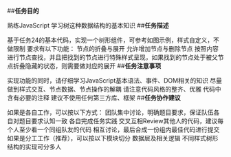 ##**任务目的**

熟练JavaScript
学习树这种数据结构的基本知识
##**任务描述**

基于任务24的基本代码，实现一个树形组件，可参考如图示例，样式自定义，不做限制
要求有以下功能：
节点的折叠与展开
允许增加节点与删除节点
按照内容进行节点查找，并且把找到的节点进行特殊样式呈现，如果找到的节点处于被父节点折叠隐藏的状态，则需要做对应的展开
##**任务注意事项**

实现功能的同时，请仔细学习JavaScript基本语法、事件、DOM相关的知识
尽量做到样式交互、节点数据、节点操作的解耦
请注意代码风格的整齐、优雅
代码中含有必要的注释
建议不使用任何第三方库、框架
##**任务协作建议**

如果是各自工作，可以按以下方式：
团队集中讨论，明确题目要求，保证队伍各自对题目要求认知一致
各自完成任务实践
交叉互相Review其他人的代码，建议每个人至少看一个同组队友的代码
相互讨论，最后合成一份组内最佳代码进行提交
如果是分工工作（推荐），可以按以下模块切分
数据层及相关逻辑
不同样式树形结构的实现可分多人
